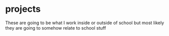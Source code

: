 # projects
These are going to be what I work inside or outside of school but most likely they are going to somehow relate to school stuff
